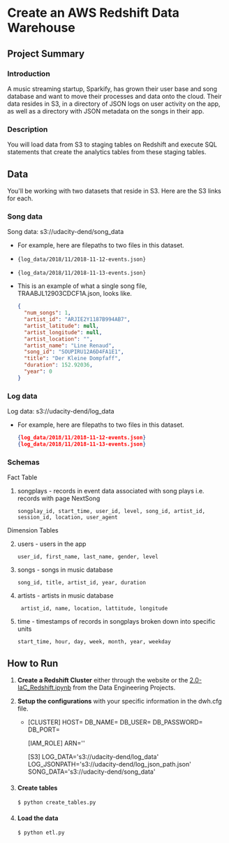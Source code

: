 # Create an AWS Redshift Data Warehouse

## Project Summary

### Introduction

A music streaming startup, Sparkify, has grown their user base and song database and want to move their processes and data onto the cloud. Their data resides in S3, in a directory of JSON logs on user activity on the app, as well as a directory with JSON metadata on the songs in their app.

### Description

You will load data from S3 to staging tables on Redshift and execute SQL statements that create the analytics tables from these staging tables.

## Data

You'll be working with two datasets that reside in S3. Here are the S3 links for each.

### Song data

Song data: s3://udacity-dend/song_data

- For example, here are filepaths to two files in this dataset.
- `{log_data/2018/11/2018-11-12-events.json}`
- `{log_data/2018/11/2018-11-13-events.json}`

- This is an example of what a single song file, TRAABJL12903CDCF1A.json, looks like.
  ```json
  {
  	"num_songs": 1,
  	"artist_id": "ARJIE2Y1187B994AB7",
  	"artist_latitude": null,
  	"artist_longitude": null,
  	"artist_location": "",
  	"artist_name": "Line Renaud",
  	"song_id": "SOUPIRU12A6D4FA1E1",
  	"title": "Der Kleine Dompfaff",
  	"duration": 152.92036,
  	"year": 0
  }
  ```

### Log data

Log data: s3://udacity-dend/log_data

- For example, here are filepaths to two files in this dataset.

  ```json
  {log_data/2018/11/2018-11-12-events.json}
  {log_data/2018/11/2018-11-13-events.json}
  ```

### Schemas

Fact Table

1. songplays - records in event data associated with song plays i.e. records with page NextSong

   `songplay_id, start_time, user_id, level, song_id, artist_id, session_id, location, user_agent`

Dimension Tables

2. users - users in the app

   `user_id, first_name, last_name, gender, level `

3. songs - songs in music database

   `song_id, title, artist_id, year, duration`

4. artists - artists in music database

   ` artist_id, name, location, lattitude, longitude`

5. time - timestamps of records in songplays broken down into specific units

   `start_time, hour, day, week, month, year, weekday`

## How to Run

1. **Create a Redshift Cluster** either through the website or the [2.0-IaC_Redshift.ipynb](../2.0-IaC_Redshift.ipynb) from the Data Engineering Projects.

1. **Setup the configurations** with your specific information in the dwh.cfg file.

   - [CLUSTER]
     HOST=
     DB_NAME=
     DB_USER=
     DB_PASSWORD=
     DB_PORT=

     [IAM_ROLE]
     ARN=''

     [S3]
     LOG_DATA='s3://udacity-dend/log_data'
     LOG_JSONPATH='s3://udacity-dend/log_json_path.json'
     SONG_DATA='s3://udacity-dend/song_data'

1. #### Create tables

   `$ python create_tables.py `

1. #### Load the data
   `$ python etl.py`
